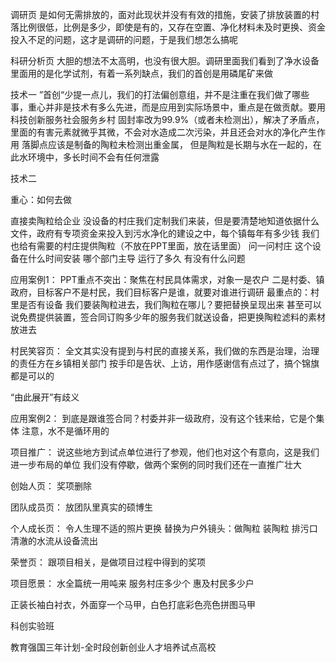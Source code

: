 调研页
是如何无需排放的，面对此现状并没有有效的措施，安装了排放装置的村落比例很低，比例是多少，即使是有的，又存在空置、净化材料未及时更换、资金投入不足的问题，这才是调研的问题，于是我们想怎么搞呢

科研分析页
大胆的想法不太高明，也没有很大胆。调研里面我们看到了净水设备里面用的是化学试剂，有着一系列缺点，我们的首创是用磷尾矿来做

技术一
”首创“少提一点儿，我们的打法偏创意组，并不是注重在我们做了哪些事，重心并非是技术有多么先进，而是应用到实际场景中，重点是在做贡献。要用科技创新服务社会服务乡村
固封率改为99.9%（或者未检测出），解决了矛盾点，里面的有害元素就微乎其微，不会对水造成二次污染，并且还会对水的净化产生作用
落脚点应该是制备的陶粒未检测出重金属，
但是陶粒是长期与水在一起的，在此水环境中，多长时间不会有任何泄露

技术二


重心：如何去做

直接卖陶粒给企业
没设备的村庄我们定制我们来装，但是要清楚地知道依据什么文件，政府有专项资金来投入到污水净化的建设之中，每个镇每年有多少钱
我们也给有需要的村庄提供陶粒（不放在PPT里面，放在话里面）
问一问村庄 这个设备在什么时间安装 哪个部门主导 运行了多久 有没有什么问题

应用案例1：
PPT重点不突出：聚焦在村民具体需求，对象一是农户 二是村委、镇政府，目标客户不是村民，我们目标客户是谁，就要对谁进行调研
最重点的：村里是否有设备
我们要装陶粒进去，我们陶粒在哪儿？要把替换呈现出来
甚至可以说免费提供装置，签合同订购多少年的服务我们就送设备，把更换陶粒滤料的素材放进去

村民笑容页：
全文其实没有提到与村民的直接关系，我们做的东西是治理，治理的责任方在乡镇相关部门
按手印是告状、上访，用作感谢信有点过了，搞个锦旗都是可以的

“由此展开”有歧义

应用案例2：
到底是跟谁签合同？村委并非一级政府，没有这个钱来给，它是个集体
注意，水不是循环用的

项目推广：
说这些地方到试点单位进行了参观，他们也对这个有意向，这是我们进一步布局的单位
我们没有停歇，做两个案例的同时我们还在一直推广壮大

创始人页：
奖项删除

团队成员页：
放团队里真实的硕博生

个人成长页：
令人生理不适的照片更换
替换为户外镜头：做陶粒 装陶粒 排污口 清澈的水流从设备流出

荣誉页：
跟项目相关，是做项目过程中得到的奖项

项目愿景：
水全篇统一用吨来
服务村庄多少个 惠及村民多少户

正装长袖白衬衣，外面穿一个马甲，白色打底彩色亮色拼图马甲



科创实验班

教育强国三年计划-全时段创新创业人才培养试点高校